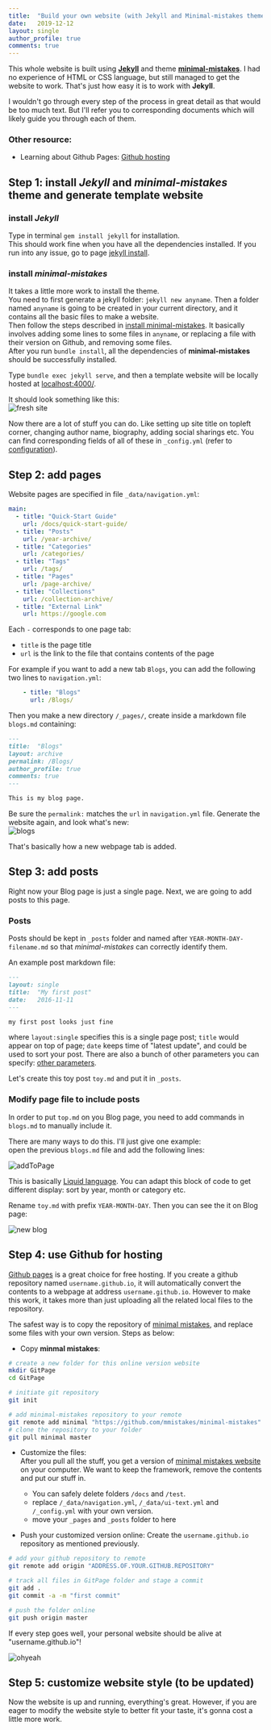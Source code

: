 ```yaml
---
title:  "Build your own website (with Jekyll and Minimal-mistakes theme)"
date:   2019-12-12
layout: single
author_profile: true
comments: true
---
```


This whole website is built using [**Jekyll**](https://jekyllrb.com/) and theme [**minimal-mistakes**](https://mmistakes.github.io/minimal-mistakes/). 
I had no experience of HTML or CSS language, but still managed to get the website to work. That's just how easy it is to work with **Jekyll**.

I wouldn't go through every step of the process in great detail as that would be too much text. But I'll refer you to corresponding documents which will likely guide you through each of them. 


### Other resource:
- Learning about Github Pages: [Github hosting](http://jmcglone.com/guides/github-pages/)

## Step 1: install _Jekyll_ and _minimal-mistakes_ theme and generate template website

### install _Jekyll_
Type in terminal `gem install jekyll` for installation.    
This should work fine when you have all the dependencies installed. If you run into any issue, go to page [jekyll install](https://jekyllrb.com/docs/installation/).

### install _minimal-mistakes_
It takes a little more work to install the theme.   
You need to first generate a jekyll folder: `jekyll new anyname`. Then a folder named `anyname` is going to be created in your current directory, and it contains all the basic files to make a website.   
Then follow the steps described in [install minimal-mistakes](https://mmistakes.github.io/minimal-mistakes/docs/quick-start-guide/). It basically involves adding some lines to some files in `anyname`, or replacing a file with their version on Github, and removing some files.  
After you run `bundle install`, all the dependencies of **minimal-mistakes** should be successfully installed.


Type `bundle exec jekyll serve`, and then a template website will be locally hosted at [localhost:4000/](localhost:4000/).

It should look something like this:   
![fresh site](/pics/website_tut/fresh.png)

Now there are a lot of stuff you can do. 
Like setting up site title on topleft corner, changing author name, biography, adding social sharings etc. You can find corresponding fields of all of these in `_config.yml` (refer to [configuration](https://mmistakes.github.io/minimal-mistakes/docs/configuration/)).

## Step 2: add pages

Website pages are specified in file `_data/navigation.yml`:

```yml
main:
  - title: "Quick-Start Guide"
    url: /docs/quick-start-guide/
  - title: "Posts"
    url: /year-archive/
  - title: "Categories"
    url: /categories/
  - title: "Tags"
    url: /tags/
  - title: "Pages"
    url: /page-archive/
  - title: "Collections"
    url: /collection-archive/
  - title: "External Link"
    url: https://google.com
```

Each `-` corresponds to one page tab:

- `title` is the page title
- `url` is the link to the file that contains contents of the page

For example if you want to add a new tab `Blogs`, you can add the following two lines to `navigation.yml`:

```yml
	- title: "Blogs"
	  url: /Blogs/
```

Then you make a new directory `/_pages/`, create inside a markdown file `blogs.md` containing:

```md
---
title:  "Blogs"
layout: archive
permalink: /Blogs/
author_profile: true
comments: true
---

This is my blog page.
```

Be sure the `permalink:` matches the `url` in `navigation.yml` file.
Generate the website again, and look what's new:   
![blogs](/pics/website_tut/blog.png)

That's basically how a new webpage tab is added.

## Step 3: add posts
Right now your Blog page is just a single page. Next, we are going to add posts to this page.

### Posts
Posts should be kept in `_posts` folder and named after `YEAR-MONTH-DAY-filename.md` so that _minimal-mistakes_ can correctly identify them.

An example post markdown file:

```md
---
layout: single
title:  "My first post"
date:   2016-11-11
---

my first post looks just fine
```

where `layout:single` specifies this is a single page post; `title` would appear on top of page; `date` keeps time of "latest update", and could be used to sort your post. There are also a bunch of other parameters you can specify: [other parameters](https://mmistakes.github.io/minimal-mistakes/docs/posts/).

Let's create this toy post `toy.md` and put it in `_posts`. 

### Modify page file to include posts
In order to put `top.md` on you Blog page, you need to add commands in `blogs.md` to manually include it.
 
There are many ways to do this. I'll just give one example:   
open the previous `blogs.md` file and add the following lines:

![addToPage](/pics/website_tut/addToPage.png)

This is basically [Liquid language](http://shopify.github.io/liquid/). You can adapt this block of code to get different display: sort by year, month or category etc.
 
Rename `toy.md`  with prefix `YEAR-MONTH-DAY`. Then you can see the it on Blog page:

![new blog](/pics/website_tut/new_blog.png)


## Step 4: use Github for hosting
[Github pages](https://pages.github.com/) is a great choice for free hosting. If you create a github repository named `username.github.io`, it will automatically convert the contents to  a webpage at address `username.github.io`. However to make this work, it takes more than just uploading all the related local files to the repository. 

The safest way is to copy the repository of [minimal mistakes](https://github.com/mmistakes/minimal-mistakes), and replace some files with your own version. Steps as below:

- Copy **minmal mistakes**:

```bash
# create a new folder for this online version website
mkdir GitPage
cd GitPage

# initiate git repository
git init

# add minimal-mistakes repository to your remote
git remote add minimal "https://github.com/mmistakes/minimal-mistakes"
# clone the repository to your folder
git pull minimal master
```

- Customize the files:   
	After you pull all the stuff, you get a version of [minimal mistakes website](https://mmistakes.github.io/minimal-mistakes/) on your computer. We want to keep the framework, remove the contents and put our stuff in. 
	
	- You can safely delete folders `/docs` and `/test`. 
	- replace `/_data/navigation.yml`, `/_data/ui-text.yml` and `/_config.yml` with your own version.
	- move your `_pages` and `_posts` folder to here

- Push your customized version online:
	Create the `username.github.io` repository as mentioned previously.
	
```bash
# add your github repository to remote
git remote add origin "ADDRESS.OF.YOUR.GITHUB.REPOSITORY"

# track all files in GitPage folder and stage a commit
git add .
git commit -a -m "first commit"

# push the folder online
git push origin master
```


If every step goes well, your personal website should be alive at "username.github.io"!

![ohyeah](https://www.residentadvisor.net/images/labels/oh!yeah!.jpg) 
	

## Step 5: customize website style (to be updated)
Now the website is up and running, everything's great. However, if you are eager to modify the website style to better fit your taste, it's gonna cost a little more work.  